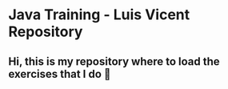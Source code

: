 # Java Training - Luis Vicent Repository
## Hi, this is my repository where to load the exercises that I do :zany_face:
